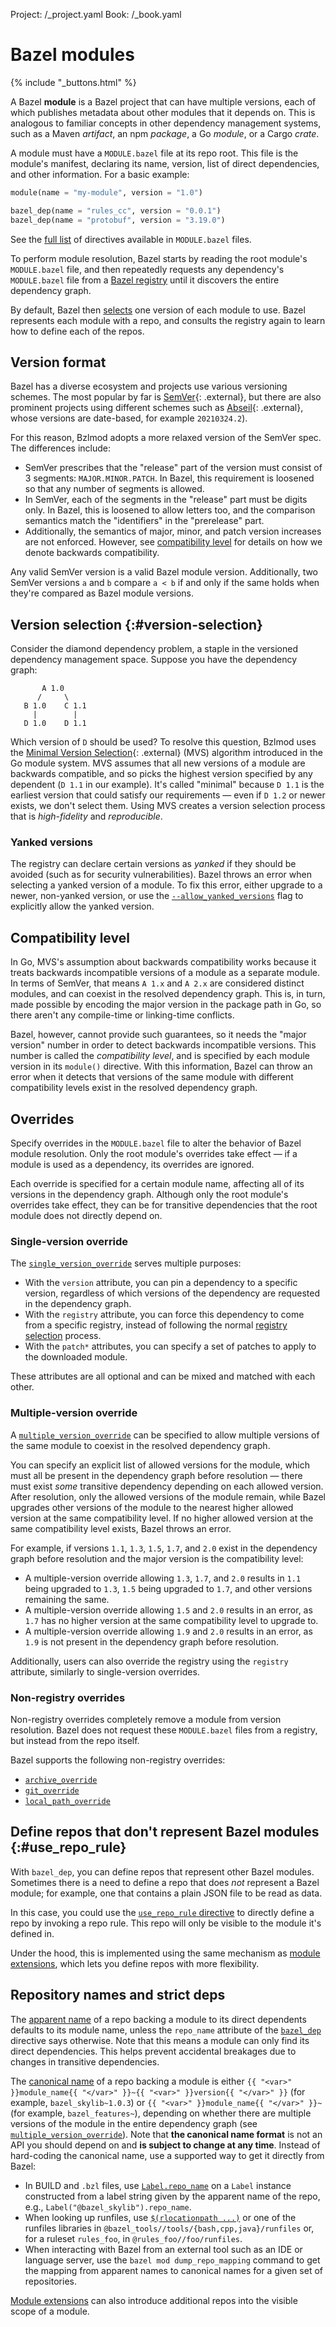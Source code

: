 Project: /_project.yaml
Book: /_book.yaml

# Bazel modules

{% include "_buttons.html" %}

A Bazel **module** is a Bazel project that can have multiple versions, each of
which publishes metadata about other modules that it depends on. This is
analogous to familiar concepts in other dependency management systems, such as a
Maven *artifact*, an npm *package*, a Go *module*, or a Cargo *crate*.

A module must have a `MODULE.bazel` file at its repo root. This file is the
module's manifest, declaring its name, version, list of direct dependencies, and
other information. For a basic example:

```python
module(name = "my-module", version = "1.0")

bazel_dep(name = "rules_cc", version = "0.0.1")
bazel_dep(name = "protobuf", version = "3.19.0")
```

See the [full list](/rules/lib/globals/module) of directives available in
`MODULE.bazel` files.

To perform module resolution, Bazel starts by reading the root module's
`MODULE.bazel` file, and then repeatedly requests any dependency's
`MODULE.bazel` file from a [Bazel registry](/external/registry) until it
discovers the entire dependency graph.

By default, Bazel then [selects](#version-selection) one version of each module
to use. Bazel represents each module with a repo, and consults the registry
again to learn how to define each of the repos.

## Version format

Bazel has a diverse ecosystem and projects use various versioning schemes. The
most popular by far is [SemVer](https://semver.org){: .external}, but there are
also prominent projects using different schemes such as
[Abseil](https://github.com/abseil/abseil-cpp/releases){: .external}, whose
versions are date-based, for example `20210324.2`).

For this reason, Bzlmod adopts a more relaxed version of the SemVer spec. The
differences include:

*   SemVer prescribes that the "release" part of the version must consist of 3
    segments: `MAJOR.MINOR.PATCH`. In Bazel, this requirement is loosened so
    that any number of segments is allowed.
*   In SemVer, each of the segments in the "release" part must be digits only.
    In Bazel, this is loosened to allow letters too, and the comparison
    semantics match the "identifiers" in the "prerelease" part.
*   Additionally, the semantics of major, minor, and patch version increases are
    not enforced. However, see [compatibility level](#compatibility_level) for
    details on how we denote backwards compatibility.

Any valid SemVer version is a valid Bazel module version. Additionally, two
SemVer versions `a` and `b` compare `a < b` if and only if the same holds when
they're compared as Bazel module versions.

## Version selection {:#version-selection}

Consider the diamond dependency problem, a staple in the versioned dependency
management space. Suppose you have the dependency graph:

```
       A 1.0
      /     \
   B 1.0    C 1.1
     |        |
   D 1.0    D 1.1
```

Which version of `D` should be used? To resolve this question, Bzlmod uses the
[Minimal Version Selection](https://research.swtch.com/vgo-mvs){: .external}
(MVS) algorithm introduced in the Go module system. MVS assumes that all new
versions of a module are backwards compatible, and so picks the highest version
specified by any dependent (`D 1.1` in our example). It's called "minimal"
because `D 1.1` is the earliest version that could satisfy our requirements —
even if `D 1.2` or newer exists, we don't select them. Using MVS creates a
version selection process that is *high-fidelity* and *reproducible*.

### Yanked versions

The registry can declare certain versions as *yanked* if they should be avoided
(such as for security vulnerabilities). Bazel throws an error when selecting a
yanked version of a module. To fix this error, either upgrade to a newer,
non-yanked version, or use the
[`--allow_yanked_versions`](/reference/command-line-reference#flag--allow_yanked_versions)
flag to explicitly allow the yanked version.

## Compatibility level

In Go, MVS's assumption about backwards compatibility works because it treats
backwards incompatible versions of a module as a separate module. In terms of
SemVer, that means `A 1.x` and `A 2.x` are considered distinct modules, and can
coexist in the resolved dependency graph. This is, in turn, made possible by
encoding the major version in the package path in Go, so there aren't any
compile-time or linking-time conflicts.

Bazel, however, cannot provide such guarantees, so it needs the "major version"
number in order to detect backwards incompatible versions. This number is called
the *compatibility level*, and is specified by each module version in its
`module()` directive. With this information, Bazel can throw an error when it
detects that versions of the same module with different compatibility levels
exist in the resolved dependency graph.

## Overrides

Specify overrides in the `MODULE.bazel` file to alter the behavior of Bazel
module resolution. Only the root module's overrides take effect — if a module is
used as a dependency, its overrides are ignored.

Each override is specified for a certain module name, affecting all of its
versions in the dependency graph. Although only the root module's overrides take
effect, they can be for transitive dependencies that the root module does not
directly depend on.

### Single-version override

The [`single_version_override`](/rules/lib/globals/module#single_version_override)
serves multiple purposes:

*   With the `version` attribute, you can pin a dependency to a specific
    version, regardless of which versions of the dependency are requested in the
    dependency graph.
*   With the `registry` attribute, you can force this dependency to come from a
    specific registry, instead of following the normal [registry
    selection](/external/registry#selecting_registries) process.
*   With the `patch*` attributes, you can specify a set of patches to apply to
    the downloaded module.

These attributes are all optional and can be mixed and matched with each other.

### Multiple-version override

A [`multiple_version_override`](/rules/lib/globals/module#multiple_version_override)
can be specified to allow multiple versions of the same module to coexist in the
resolved dependency graph.

You can specify an explicit list of allowed versions for the module, which must
all be present in the dependency graph before resolution — there must exist
*some* transitive dependency depending on each allowed version. After
resolution, only the allowed versions of the module remain, while Bazel upgrades
other versions of the module to the nearest higher allowed version at the same
compatibility level. If no higher allowed version at the same compatibility
level exists, Bazel throws an error.

For example, if versions `1.1`, `1.3`, `1.5`, `1.7`, and `2.0` exist in the
dependency graph before resolution and the major version is the compatibility
level:

*   A multiple-version override allowing `1.3`, `1.7`, and `2.0` results in
    `1.1` being upgraded to `1.3`, `1.5` being upgraded to `1.7`, and other
    versions remaining the same.
*   A multiple-version override allowing `1.5` and `2.0` results in an error, as
    `1.7` has no higher version at the same compatibility level to upgrade to.
*   A multiple-version override allowing `1.9` and `2.0` results in an error, as
    `1.9` is not present in the dependency graph before resolution.

Additionally, users can also override the registry using the `registry`
attribute, similarly to single-version overrides.

### Non-registry overrides

Non-registry overrides completely remove a module from version resolution. Bazel
does not request these `MODULE.bazel` files from a registry, but instead from
the repo itself.

Bazel supports the following non-registry overrides:

*   [`archive_override`](/rules/lib/globals/module#archive_override)
*   [`git_override`](/rules/lib/globals/module#git_override)
*   [`local_path_override`](/rules/lib/globals/module#local_path_override)

## Define repos that don't represent Bazel modules {:#use_repo_rule}

With `bazel_dep`, you can define repos that represent other Bazel modules.
Sometimes there is a need to define a repo that does _not_ represent a Bazel
module; for example, one that contains a plain JSON file to be read as data.

In this case, you could use the [`use_repo_rule`
directive](/rules/lib/globals/module#use_repo_rule) to directly define a repo
by invoking a repo rule. This repo will only be visible to the module it's
defined in.

Under the hood, this is implemented using the same mechanism as [module
extensions](/external/extension), which lets you define repos with more
flexibility.

## Repository names and strict deps

The [apparent name](/external/overview#apparent-repo-name) of a repo backing a
module to its direct dependents defaults to its module name, unless the
`repo_name` attribute of the [`bazel_dep`](/rules/lib/globals/module#bazel_dep)
directive says otherwise. Note that this means a module can only find its direct
dependencies. This helps prevent accidental breakages due to changes in
transitive dependencies.

The [canonical name](/external/overview#canonical-repo-name) of a repo backing a
module is either `{{ "<var>" }}module_name{{ "</var>" }}~{{ "<var>" }}version{{
"</var>" }}` (for example, `bazel_skylib~1.0.3`) or `{{ "<var>" }}module_name{{
"</var>" }}~` (for example, `bazel_features~`), depending on whether there are
multiple versions of the module in the entire dependency graph (see
[`multiple_version_override`](/rules/lib/globals/module#multiple_version_override)).
Note that **the canonical name format** is not an API you should depend on and
**is subject to change at any time**. Instead of hard-coding the canonical name,
use a supported way to get it directly from Bazel:
*    In BUILD and `.bzl` files, use
     [`Label.repo_name`](/rules/lib/builtins/Label#repo_name) on a `Label` instance
     constructed from a label string given by the apparent name of the repo, e.g.,
     `Label("@bazel_skylib").repo_name`.
*    When looking up runfiles, use
     [`$(rlocationpath ...)`](https://bazel.build/reference/be/make-variables#predefined_label_variables)
     or one of the runfiles libraries in
     `@bazel_tools//tools/{bash,cpp,java}/runfiles` or, for a ruleset `rules_foo`,
     in `@rules_foo//foo/runfiles`.
*    When interacting with Bazel from an external tool such as an IDE or language
     server, use the `bazel mod dump_repo_mapping` command to get the mapping from
     apparent names to canonical names for a given set of repositories.

[Module extensions](/external/extension) can also introduce additional repos
into the visible scope of a module.
